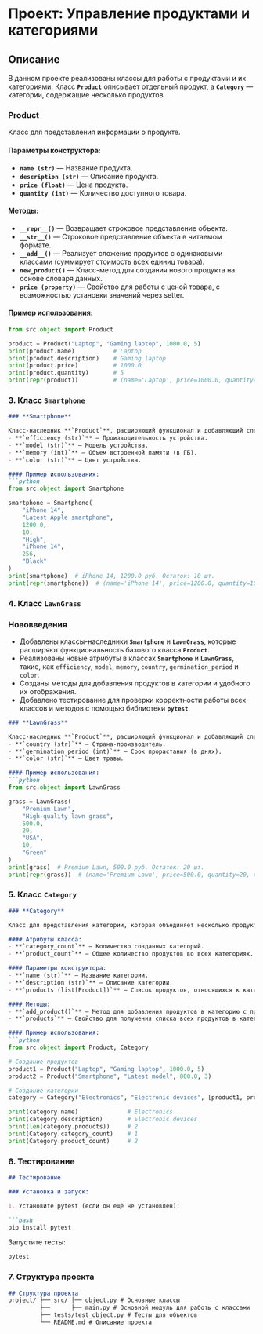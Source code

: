 # Проект: Управление продуктами и категориями

## Описание

В данном проекте реализованы классы для работы с продуктами и их категориями. Класс **`Product`** описывает отдельный 
продукт, а **`Category`** — категории, содержащие несколько продуктов.

### **Product**

Класс для представления информации о продукте.

#### Параметры конструктора:
- **`name (str)`** — Название продукта.  
- **`description (str)`** — Описание продукта.  
- **`price (float)`** — Цена продукта.  
- **`quantity (int)`** — Количество доступного товара.  

#### Методы:
- **`__repr__()`** — Возвращает строковое представление объекта.
- **`__str__()`** — Строковое представление объекта в читаемом формате.
- **`__add__()`** — Реализует сложение продуктов с одинаковыми классами (суммирует стоимость всех единиц товара).
- **`new_product()`** — Класс-метод для создания нового продукта на основе словаря данных.
- **`price (property)`** — Свойство для работы с ценой товара, с возможностью установки значений через setter.

#### Пример использования:
```python
from src.object import Product

product = Product("Laptop", "Gaming laptop", 1000.0, 5)
print(product.name)           # Laptop
print(product.description)    # Gaming laptop
print(product.price)          # 1000.0
print(product.quantity)       # 5
print(repr(product))          # (name='Laptop', price=1000.0, quantity=5)
```
### 3. Класс **`Smartphone`**

```markdown
### **Smartphone**

Класс-наследник **`Product`**, расширяющий функционал и добавляющий следующие атрибуты:
- **`efficiency (str)`** — Производительность устройства.  
- **`model (str)`** — Модель устройства.  
- **`memory (int)`** — Объем встроенной памяти (в ГБ).  
- **`color (str)`** — Цвет устройства.

#### Пример использования:
```python
from src.object import Smartphone

smartphone = Smartphone(
    "iPhone 14", 
    "Latest Apple smartphone", 
    1200.0, 
    10, 
    "High", 
    "iPhone 14", 
    256, 
    "Black"
)
print(smartphone)  # iPhone 14, 1200.0 руб. Остаток: 10 шт.
print(repr(smartphone))  # (name='iPhone 14', price=1200.0, quantity=10, efficiency='High', model='iPhone 14', memory=256, color='Black')
```


### 4. Класс **`LawnGrass`**

### **Нововведения**

- Добавлены классы-наследники **`Smartphone`** и **`LawnGrass`**, которые расширяют функциональность базового класса **`Product`**.
- Реализованы новые атрибуты в классах **`Smartphone`** и **`LawnGrass`**, такие, как `efficiency`, `model`, `memory`, `country`, `germination_period` и `color`.
- Созданы методы для добавления продуктов в категории и удобного их отображения.
- Добавлено тестирование для проверки корректности работы всех классов и методов с помощью библиотеки **`pytest`**.

```markdown
### **LawnGrass**

Класс-наследник **`Product`**, расширяющий функционал и добавляющий следующие атрибуты:
- **`country (str)`** — Страна-производитель.  
- **`germination_period (int)`** — Срок прорастания (в днях).  
- **`color (str)`** — Цвет травы.

#### Пример использования:
```python
from src.object import LawnGrass

grass = LawnGrass(
    "Premium Lawn", 
    "High-quality lawn grass", 
    500.0, 
    20, 
    "USA", 
    10, 
    "Green"
)
print(grass)  # Premium Lawn, 500.0 руб. Остаток: 20 шт.
print(repr(grass))  # (name='Premium Lawn', price=500.0, quantity=20, country='USA', germination_period=10, color='Green')
```


### 5. Класс **`Category`**

```markdown
### **Category**

Класс для представления категории, которая объединяет несколько продуктов.

#### Атрибуты класса:
- **`category_count`** — Количество созданных категорий.
- **`product_count`** — Общее количество продуктов во всех категориях.

#### Параметры конструктора:
- **`name (str)`** — Название категории.
- **`description (str)`** — Описание категории.
- **`products (list[Product])`** — Список продуктов, относящихся к категории.

#### Методы:
- **`add_product()`** — Метод для добавления продуктов в категорию с проверкой, что добавляемый объект является экземпляром класса **`Product`** или его наследников.
- **`products`** — Свойство для получения списка всех продуктов в категории в строковом формате.

#### Пример использования:
```python
from src.object import Product, Category

# Создание продуктов
product1 = Product("Laptop", "Gaming laptop", 1000.0, 5)
product2 = Product("Smartphone", "Latest model", 800.0, 3)

# Создание категории
category = Category("Electronics", "Electronic devices", [product1, product2])

print(category.name)              # Electronics
print(category.description)       # Electronic devices
print(len(category.products))     # 2
print(Category.category_count)    # 1
print(Category.product_count)     # 2
```

### 6. Тестирование

```markdown
## Тестирование

### Установка и запуск:

1. Установите pytest (если он ещё не установлен):

```bash
pip install pytest
```
Запустите тесты:
```bash
pytest
```

### 7. Структура проекта

```markdown
## Структура проекта
project/ ├── src/ │── object.py # Основные классы 
         ├──      ├── main.py # Основной модуль для работы с классами
         ├── tests/test_object.py # Тесты для объектов 
         └── README.md # Описание проекта
